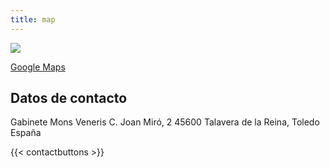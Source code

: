 ```yaml
---
title: map
---
```


![](/pictures/map.png)

[Google Maps](https://maps.app.goo.gl/zJkA9fPifF4uUyeq9)

## Datos de contacto

Gabinete Mons Veneris
C. Joan Miró, 2
45600 Talavera de la Reina, Toledo
España

{{< contactbuttons >}}